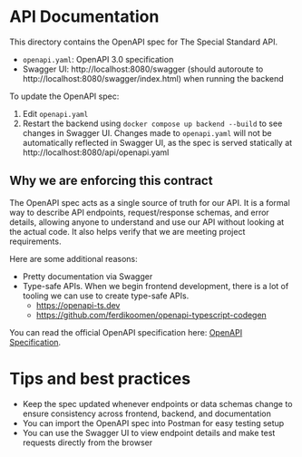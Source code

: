 # API Documentation

This directory contains the OpenAPI spec for The Special Standard API.

- `openapi.yaml`: OpenAPI 3.0 specification
- Swagger UI: http://localhost:8080/swagger (should autoroute to http://localhost:8080/swagger/index.html) when running the backend

To update the OpenAPI spec:
1. Edit `openapi.yaml`
2. Restart the backend using `docker compose up backend --build` to see changes in Swagger UI. Changes made to `openapi.yaml` will not be automatically reflected in Swagger UI, as the spec is served statically at http://localhost:8080/api/openapi.yaml

## Why we are enforcing this contract
The OpenAPI spec acts as a single source of truth for our API. It is a formal way to describe API endpoints, request/response schemas, and error details, allowing anyone to understand and use our API without looking at the actual code. It also helps verify that we are meeting project requirements.

Here are some additional reasons:
- Pretty documentation via Swagger
- Type-safe APIs. When we begin frontend development, there is a lot of tooling we can use to create type-safe APIs. 
    - https://openapi-ts.dev
    - https://github.com/ferdikoomen/openapi-typescript-codegen

You can read the official OpenAPI specification here: [OpenAPI Specification](https://swagger.io/specification/). 
# Tips and best practices
- Keep the spec updated whenever endpoints or data schemas change to ensure consistency across frontend, backend, and documentation
- You can import the OpenAPI spec into Postman for easy testing setup
- You can use the Swagger UI to view endpoint details and make test requests directly from the browser
